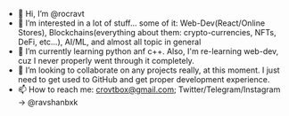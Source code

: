 - 👋 Hi, I’m @rocravt
- 👀 I’m interested in a lot of stuff... some of it: Web-Dev(React/Online Stores), Blockchains(everything about them: crypto-currencies, NFTs, DeFi, etc...), AI/ML, and almost all topic in general
- 🌱 I’m currently learning python anf c++. Also, I'm re-learning web-dev, cuz I never properly went through it completely.
- 💞️ I’m looking to collaborate on any projects really, at this moment. I just need to get used to GitHub and get proper development experience.
- 📫 How to reach me: crovtbox@gmail.com; Twitter/Telegram/Instagram -> @ravshanbxk

<!---
rocravt/rocravt is a ✨ special ✨ repository because its `README.md` (this file) appears on your GitHub profile.
You can click the Preview link to take a look at your changes.
--->
